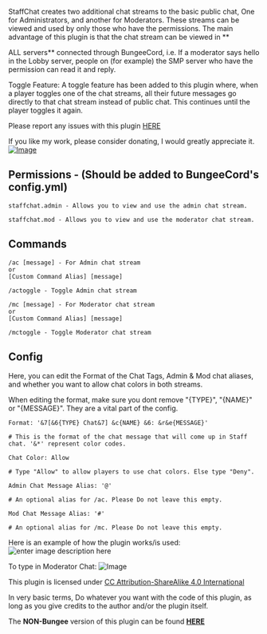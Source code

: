 StaffChat creates two additional chat streams to the basic public chat, One for Administrators, and another for Moderators. These streams can be viewed and used by only those who have the permissions. The main advantage of this plugin is that the chat stream can be viewed in **

ALL servers** connected through BungeeCord, i.e. If a moderator says hello in the Lobby server, people on (for example) the SMP server who have the permission can read it and reply.

Toggle Feature: A toggle feature has been added to this plugin where, when a player toggles one of the chat streams, all their future messages go directly to that chat stream instead of public chat. This continues until the player toggles it again.

Please report any issues with this plugin [HERE](https://github.com/vik1395/StaffChatBungee/issues)

If you like my work, please consider donating, I would greatly appreciate it. [![Image](https://www.paypalobjects.com/en_US/i/btn/btn_donate_LG.gif)](https://www.paypal.com/cgi-bin/webscr?cmd=_donations&business=vik1395lp%40gmail%2ecom&lc=US&item_name=Spigot%20Plugins&item_number=LegitPlay%2enet%20Plugin%20Dev&no_note=0&currency_code=USD&bn=PP%2dDonationsBF%3abtn_donateCC_LG%2egif%3aNonHostedGuest)

**Permissions - (Should be added to BungeeCord's config.yml)**
-------------

    staffchat.admin - Allows you to view and use the admin chat stream.
    
    staffchat.mod - Allows you to view and use the moderator chat stream.

**Commands**
-------------
    
    /ac [message] - For Admin chat stream
    or
    [Custom Command Alias] [message]
    
    /actoggle - Toggle Admin chat stream
    
    /mc [message] - For Moderator chat stream
    or
    [Custom Command Alias] [message]
    
    /mctoggle - Toggle Moderator chat stream

**Config**
-------------
Here, you can edit the Format of the Chat Tags, Admin & Mod chat aliases, and whether you want to allow chat colors in both streams.

When editing the format, make sure you dont remove "{TYPE}", "{NAME}" or "{MESSAGE}". They are a vital part of the config.

    Format: '&7[&6{TYPE} Chat&7] &c{NAME} &6: &r&e{MESSAGE}'
    
    # This is the format of the chat message that will come up in Staff chat. '&*' represent color codes.
    
    Chat Color: Allow
    
    # Type "Allow" to allow players to use chat colors. Else type "Deny".
    
    Admin Chat Message Alias: '@'
    
    # An optional alias for /ac. Please Do not leave this empty.
    
    Mod Chat Message Alias: '#'
    
    # An optional alias for /mc. Please Do not leave this empty.

Here is an example of how the plugin works/is used:
![enter image description here](http://i.imgur.com/0KrDRiC.jpg?1)

To type in Moderator Chat: ![Image](http://i.imgur.com/TSiRQ0Z.jpg?1)

This plugin is licensed under [CC Attribution-ShareAlike 4.0 International](http://creativecommons.org/licenses/by-sa/4.0/deed.en_US)

In very basic terms, Do whatever you want with the code of this plugin, as long as you give credits to the author and/or the plugin itself.

The **NON-Bungee** version of this plugin can be found **[HERE](http://www.spigotmc.org/resources/staffchat.363/)**

